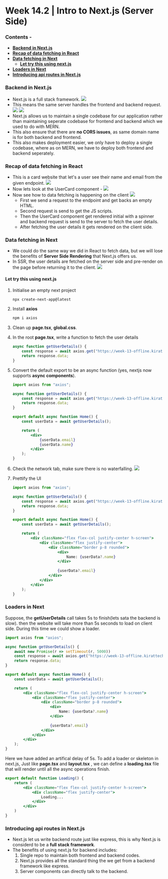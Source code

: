 # Week 14.2 | Intro to Next.js (Server Side)

### Contents - 
- [**Backend in Next.js**](#backend-in-nextjs)
- [**Recap of data fetching in React**](#recap-of-data-fetching-in-react)
- [**Data fetching in Next**](#data-fetching-in-next)
    - [**Let try this using next.js**](#let-try-this-using-nextjs)
- [**Loaders in Next**](#loaders-in-next)
- [**Introducing api routes in Next.js**](#introducing-api-routes-in-nextjs)


### Backend in Next.js
- Next.js is a full stack framework.
    ![](images/nextjs-full-stack.png)
- This means the same server handles the frontend and backend request.
    ![](images/next-frontend.png)
    ![](images/next-backend.png)
- Next.js allows us to maintain a single codebase for our application rather than maintaining seperate codebase for frontend and backend which we used to do with MERN.
- This also ensure that there are **no CORS issues**, as same domain name is for both backend and frontend.
- This also makes deployment easier, we only have to deploy a single codebase, where as on MERN, we have to deploy both frontend and backend seperately.


### Recap of data fetching in React
- This is a card website that let's a user see their name and email from the given endpoint.
    ![](images/card-app.png)
- Now lets look at the UserCard component -
    ![](images/user-card-component.png)
- Now see how to data fetching is happening on the client
    ![](images/user-card--data-fetching.png)
    - First we send a request to the endpoint and get backs an empty HTML.
    - Second request is send to get the JS scripts.
    - Then the UserCard component get rendered initial with a spinner and backend request is send to the server to fetch the user details.
    - After fetching the user details it gets rendered on the client side.

### Data fetching in Next
- We could do the same way we did in React to fetch data, but we will lose the benefits of **Server Side Rendering** that Next.js offers us.
- In SSR, the user details are fetched on the server side and pre-render on the page before returning it to the client.
    ![](images/next-ssr-request.png)

#### Let try this using next.js
1. Initialise an empty next project
    ```bash
    npx create-next-app@latest
    ```

2. Install **axios**
    ```bash
    npm i axios
    ```
3. Clean up **page.tsx**, **global.css**.
4. In the root **page.tsx**, write a function to fetch the user details
    ```js
    async function getUserDetails() {
        const response = await axios.get("https://week-13-offline.kirattechnologies.workers.dev/api/v1/user/details")
        return response.data;
    }
    ```
5. Convert the default export to be an async function (yes, nextjs now supports **async components**).
    ```jsx
    import axios from "axios";

    async function getUserDetails() {
        const response = await axios.get("https://week-13-offline.kirattechnologies.workers.dev/api/v1/user/details")
        return response.data;
    }

    export default async function Home() {
        const userData = await getUserDetails();

        return (
            <div>
                {userData.email}
                {userData.name}
            </div>
        );
    }
    ```
6. Check the network tab, make sure there is no waterfalling.
    ![](images/network-request-ssr=next.png)
7. Prettify the UI
    ```jsx
    import axios from "axios";

    async function getUserDetails() {
        const response = await axios.get("https://week-13-offline.kirattechnologies.workers.dev/api/v1/user/details")
        return response.data;
    }

    export default async function Home() {
        const userData = await getUserDetails();

        return (
            <div className="flex flex-col justify-center h-screen">
                <div className="flex justify-center">
                    <div className="border p-8 rounded">
                        <div>
                            Name: {userData?.name}
                        </div>
                    
                        {userData?.email}
                    </div>
                </div>
            </div>
        );
    }
    ```

### Loaders in Next
Suppose, the **getUserDetails** call takes 5s to finish(lets sata the backend is slow). then the website will take more than 5s seconds to load on client side.
During this time we could show a loader.
```jsx
import axios from "axios";

async function getUserDetails() {
    await new Promise(r => setTimeout(r, 5000))
    const response = await axios.get("https://week-13-offline.kirattechnologies.workers.dev/api/v1/user/details")
    return response.data;
}

export default async function Home() {
    const userData = await getUserDetails();

    return (
        <div className="flex flex-col justify-center h-screen">
            <div className="flex justify-center">
                <div className="border p-8 rounded">
                    <div>
                        Name: {userData?.name}
                    </div>
                
                    {userData?.email}
                </div>
            </div>
        </div>
    );
}
```
Here we have added an artifical delay of 5s.
To add a loader or skeleton in next.js, Just like **page.tsx** and **layout.tsx** , we can define a **loading.tsx** file that will render until all the async operations finish.
```jsx
export default function Loading() {
    return (
        <div className="flex flex-col justify-center h-screen">
            <div className="flex justify-center">
                Loading...
            </div>
        </div>
    )
}
```

### Introducing api routes in Next.js
- Next.js let us write backend route just like express, this is why Next.js is considerd to be a **full stack framework**.
- The benefits of using next.js for backend includes:
    1. Single repo to maintain both frontend and backend codes.
    2. Next.js provides all the standard thing the we get from a backend framework like express.
    3. Server components can directly talk to the backend.